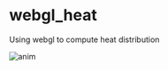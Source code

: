 # webgl_heat
Using webgl to compute heat distribution

![anim](https://user-images.githubusercontent.com/13677344/187744184-eadd840f-ac50-4a70-857a-d97a10c82534.gif)
